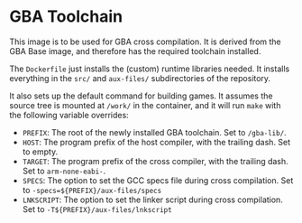 # GBA Toolchain

This image is to be used for GBA cross compilation. It is derived from the GBA
Base image, and therefore has the required toolchain installed.

The `Dockerfile` just installs the (custom) runtime libraries needed. It
installs everything in the `src/` and `aux-files/` subdirectories of the
repository.

It also sets up the default command for building games. It assumes the source
tree is mounted at `/work/` in the container, and it will run `make` with the
following variable overrides:
* `PREFIX`: The root of the newly installed GBA toolchain. Set to `/gba-lib/`.
* `HOST`: The program prefix of the host compiler, with the trailing dash. Set
  to empty.
* `TARGET`: The program prefix of the cross compiler, with the trailing dash.
  Set to `arm-none-eabi-`.
* `SPECS`: The option to set the GCC specs file during cross compilation. Set to
  `-specs=${PREFIX}/aux-files/specs`
* `LNKSCRIPT`: The option to set the linker script during cross compilation. Set
  to `-T${PREFIX}/aux-files/lnkscript`
